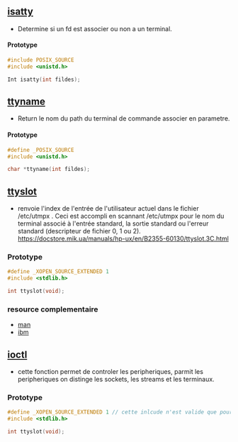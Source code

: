 ## [isatty](https://www.ibm.com/docs/en/zos/2.2.0?topic=functions-isatty-test-if-descriptor-represents-terminal)

- Determine si un fd est associer ou non a un terminal.

#### Prototype

```c
#include POSIX_SOURCE
#include <unistd.h>

Int isatty(int fildes);
```

## [ttyname](https://www.ibm.com/docs/en/zos/2.2.0?topic=functions-ttyname-get-name-terminal)

- Return le nom du path du terminal de commande associer en parametre.

#### Prototype

```c
#define _POSIX_SOURCE
#include <unistd.h>

char *ttyname(int fildes);
```

## [ttyslot](https://docstore.mik.ua/manuals/hp-ux/en/B2355-60130/ttyslot.3C.html)

- renvoie l'index de l'entrée de l'utilisateur actuel dans le fichier /etc/utmpx . Ceci est accompli en scannant /etc/utmpx pour le nom du terminal associé à l'entrée standard, la sortie standard ou l'erreur standard (descripteur de fichier 0, 1 ou 2). https://docstore.mik.ua/manuals/hp-ux/en/B2355-60130/ttyslot.3C.html

### Prototype

```c
#define _XOPEN_SOURCE_EXTENDED 1
#include <stdlib.h>

int ttyslot(void);
```

### resource complementaire

- [man](https://man7.org/linux/man-pages/man3/ttyslot.3.html)
- [ibm](https://www.ibm.com/docs/en/zos/2.2.0?topic=lf-ttyslot-find-slot-in-utmpx-file-current-user)


## [ioctl](https://www.ibm.com/docs/en/zos/2.4.0?topic=functions-ioctl-control-device)

- cette fonction permet de controler les peripheriques, parmit les peripheriques on distinge les sockets, les streams et les terminaux. 

### Prototype

```c
#define _XOPEN_SOURCE_EXTENDED 1 // cette inlcude n'est valide que pour le controle des terminaux
#include <stdlib.h>

int ttyslot(void);
```
